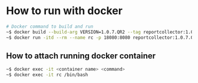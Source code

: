 # How to run with docker

```bash
# Docker command to build and run
~$ docker build --build-arg VERSION=1.0.7.QR2 --tag reportcollector:1.0.7.QR2 .
~$ docker run -itd --rm --name rc -p 18080:8080 reportcollector:1.0.7.QR2
```

## How to attach running docker container 
```bash
~$ docker exec -it <container name> <command>
~$ docker exec -it rc /bin/bash
```
